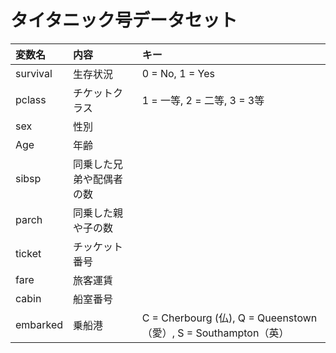 # タイタニック号データセット

| 変数名　|	内容 |キー|
|:-|:-|:-|
survival	| 生存状況 |	0 = No, 1 = Yes
pclass　|	チケットクラス |	1 = 一等, 2 = 二等, 3 = 3等
sex	| 性別
Age	| 年齢
sibsp|	同乗した兄弟や配偶者の数
parch|	同乗した親や子の数
ticket|	チッケット番号	|
fare	| 旅客運賃	|
cabin	| 船室番号	|
embarked	|乗船港	|C = Cherbourg (仏), Q = Queenstown（愛）, S = Southampton（英）
